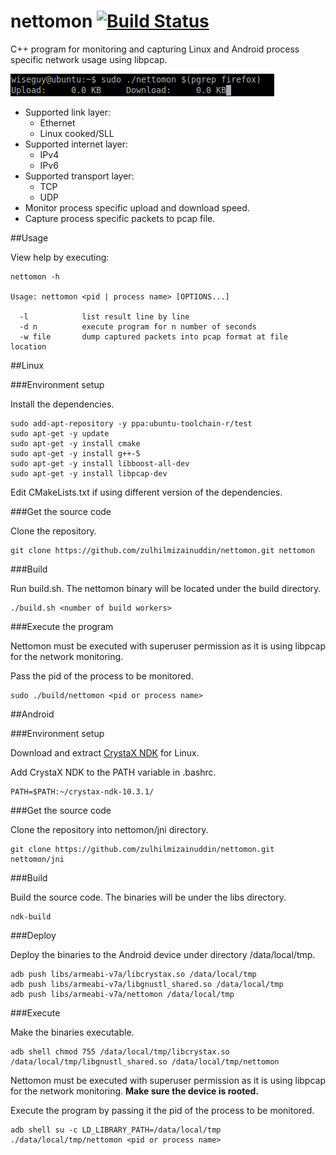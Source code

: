 # nettomon [![Build Status](https://travis-ci.org/zulhilmizainuddin/nettomon.svg?branch=master)](https://travis-ci.org/zulhilmizainuddin/nettomon)
C++ program for monitoring and capturing Linux and Android process specific network usage using libpcap.

<img src="https://github.com/zulhilmizainuddin/nettomon/blob/master/nettomon.gif">

* Supported link layer:
    * Ethernet
    * Linux cooked/SLL
* Supported internet layer:
    * IPv4
    * IPv6
* Supported transport layer:
    * TCP
    * UDP
* Monitor process specific upload and download speed.
* Capture process specific packets to pcap file.

##Usage

View help by executing:

    nettomon -h

    Usage: nettomon <pid | process name> [OPTIONS...]
    
      -l            list result line by line
      -d n          execute program for n number of seconds
      -w file       dump captured packets into pcap format at file location

##Linux

###Environment setup

Install the dependencies.

    sudo add-apt-repository -y ppa:ubuntu-toolchain-r/test
    sudo apt-get -y update
    sudo apt-get -y install cmake
    sudo apt-get -y install g++-5
    sudo apt-get -y install libboost-all-dev
    sudo apt-get -y install libpcap-dev
    
Edit CMakeLists.txt if using different version of the dependencies.

###Get the source code

Clone the repository.

    git clone https://github.com/zulhilmizainuddin/nettomon.git nettomon

###Build

Run build.sh. The nettomon binary will be located under the build directory.

    ./build.sh <number of build workers>
    
###Execute the program

Nettomon must be executed with superuser permission as it is using libpcap for the network monitoring.

Pass the pid of the process to be monitored.

    sudo ./build/nettomon <pid or process name>

##Android

###Environment setup

Download and extract <a href="https://www.crystax.net/download/crystax-ndk-10.3.1-linux-x86_64.tar.xz">CrystaX NDK<a/> for Linux.

Add CrystaX NDK to the PATH variable in .bashrc.

    PATH=$PATH:~/crystax-ndk-10.3.1/
    
###Get the source code

Clone the repository into nettomon/jni directory.

    git clone https://github.com/zulhilmizainuddin/nettomon.git nettomon/jni
    
###Build

Build the source code. The binaries will be under the libs directory.

    ndk-build
    
###Deploy

Deploy the binaries to the Android device under directory /data/local/tmp.

    adb push libs/armeabi-v7a/libcrystax.so /data/local/tmp
    adb push libs/armeabi-v7a/libgnustl_shared.so /data/local/tmp
    adb push libs/armeabi-v7a/nettomon /data/local/tmp
    
###Execute

Make the binaries executable.

    adb shell chmod 755 /data/local/tmp/libcrystax.so /data/local/tmp/libgnustl_shared.so /data/local/tmp/nettomon
    
Nettomon must be executed with superuser permission as it is using libpcap for the network monitoring. **Make sure the device is rooted.**

Execute the program by passing it the pid of the process to be monitored.

    adb shell su -c LD_LIBRARY_PATH=/data/local/tmp ./data/local/tmp/nettomon <pid or process name>
